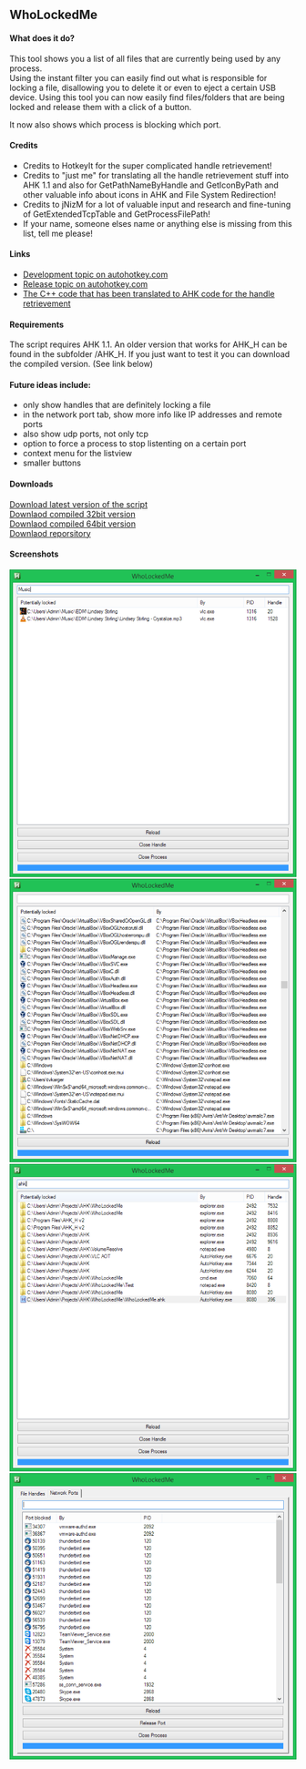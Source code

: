 ## WhoLockedMe

#### What does it do?
This tool shows you a list of all files that are currently being used by any process.  
Using the instant filter you can easily find out what is responsible for locking a file,
disallowing you to delete it or even to eject a certain USB device.
Using this tool you can now easily find files/folders that are being locked and release them with a click of a button.

It now also shows which process is blocking which port.

#### Credits
 * Credits to HotkeyIt for the super complicated handle retrievement!
 * Credits to "just me" for translating all the handle retrievement stuff into AHK 1.1 and also for GetPathNameByHandle and GetIconByPath and other valuable info about icons in AHK and File System Redirection!
 * Credits to jNizM for a lot of valuable input and research and fine-tuning of GetExtendedTcpTable and GetProcessFilePath! 
 * If your name, someone elses name or anything else is missing from this list, tell me please!

#### Links
 * [Development topic on autohotkey.com](https://autohotkey.com/boards/viewtopic.php?p=80447)
 * [Release topic on autohotkey.com](https://autohotkey.com/boards/viewtopic.php?p=80455)
 * [The C++ code that has been translated to AHK code for the handle retrievement](http://forums.codeguru.com/showthread.php?176997.html)

#### Requirements
The script requires AHK 1.1. An older version that works for AHK_H can be found in the subfolder /AHK_H.
If you just want to test it you can download the compiled version. (See link below)

#### Future ideas include:
- only show handles that are definitely locking a file
- in the network port tab, show more info like IP addresses and remote ports
- also show udp ports, not only tcp
- option to force a process to stop listenting on a certain port
- context menu for the listview
- smaller buttons

#### Downloads
[Download latest version of the script](WhoLockedMe.ahk?raw=true)  
[Downlaod compiled 32bit version](WhoLockedMe.exe?raw=true)  
[Downlaod compiled 64bit version](WhoLockedMe_64bit.exe?raw=true)  
[Downlaod reporsitory](https://github.com/T-vK/WhoLockedMe/archive/master.zip)

#### Screenshots
![Screenshot](Screenshots/Screenshot1.png)
![Screenshot](Screenshots/Screenshot2.png)
![Screenshot](Screenshots/Screenshot3.png)
![Screenshot](Screenshots/Screenshot4.png)